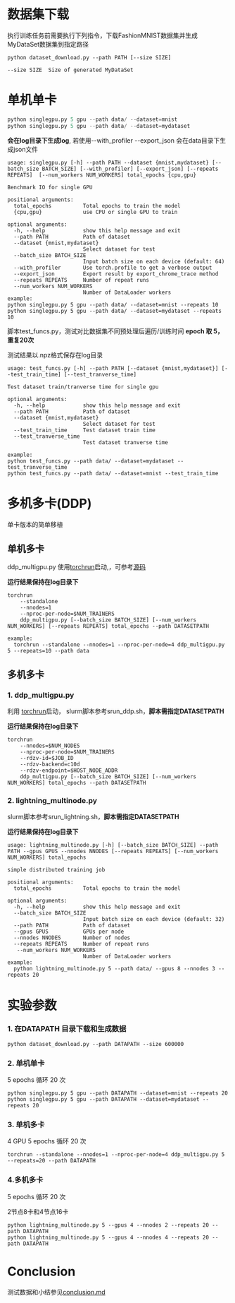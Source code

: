 # 数据集下载

执行训练任务前需要执行下列指令，下载FashionMNIST数据集并生成MyDataSet数据集到指定路径
```
python dataset_download.py --path PATH [--size SIZE]

--size SIZE  Size of generated MyDataSet
```

# 单机单卡

```python
python singlegpu.py 5 gpu --path data/ --dataset=mnist
python singlegpu.py 5 gpu --path data/ --dataset=mydataset
```

**会在log目录下生成log**, 若使用--with_profiler --export_json 会在data目录下生成json文件

```she
usage: singlegpu.py [-h] --path PATH --dataset {mnist,mydataset} [--batch_size BATCH_SIZE] [--with_profiler] [--export_json] [--repeats REPEATS]  [--num_workers NUM_WORKERS] total_epochs {cpu,gpu}

Benchmark IO for single GPU

positional arguments:
  total_epochs          Total epochs to train the model
  {cpu,gpu}             use CPU or single GPU to train

optional arguments:
  -h, --help            show this help message and exit
  --path PATH           Path of dataset
  --dataset {mnist,mydataset}
                        Select dataset for test
  --batch_size BATCH_SIZE
                        Input batch size on each device (default: 64)
  --with_profiler       Use torch.profile to get a verbose output
  --export_json         Export result by export_chrome_trace method
  --repeats REPEATS     Number of repeat runs
  --num_workers NUM_WORKERS
                        Number of DataLoader workers
example:
python singlegpu.py 5 gpu --path data/ --dataset=mnist --repeats 10
python singlegpu.py 5 gpu --path data/ --dataset=mydataset --repeats 10
```

脚本test_funcs.py，测试对比数据集不同预处理后遍历/训练时间 **epoch 取 5， 重复20次**

测试结果以.npz格式保存在log目录

```
usage: test_funcs.py [-h] --path PATH [--dataset {mnist,mydataset}] [--test_train_time] [--test_tranverse_time]

Test dataset train/tranverse time for single gpu

optional arguments:
  -h, --help            show this help message and exit
  --path PATH           Path of dataset
  --dataset {mnist,mydataset}
                        Select dataset for test
  --test_train_time     Test dataset train time
  --test_tranverse_time
                        Test dataset tranverse time
                        
example:
python test_funcs.py --path data/ --dataset=mydataset --test_tranverse_time
python test_funcs.py --path data/ --dataset=mnist --test_train_time
```

# 多机多卡(DDP)

单卡版本的简单移植

## 单机多卡

ddp_multigpu.py 使用[torchrun](https://pytorch.org/docs/stable/elastic/run.html)启动,，可参考[源码](https://github.com/pytorch/pytorch/blob/main/torch/distributed/run.py)

**运行结果保持在log目录下**

```
torchrun
    --standalone
    --nnodes=1
    --nproc-per-node=$NUM_TRAINERS
    ddp_multigpu.py [--batch_size BATCH_SIZE] [--num_workers NUM_WORKERS] [--repeats REPEATS] total_epochs --path DATASETPATH
    
example:
  torchrun --standalone --nnodes=1 --nproc-per-node=4 ddp_multigpu.py 5 --repeats=10 --path data
```

## 多机多卡

### 1. ddp_multigpu.py

利用 [torchrun](https://pytorch.org/docs/stable/elastic/run.html)启动， slurm脚本参考srun_ddp.sh，**脚本需指定DATASETPATH**

**运行结果保持在log目录下**

```
torchrun
    --nnodes=$NUM_NODES
    --nproc-per-node=$NUM_TRAINERS
    --rdzv-id=$JOB_ID
    --rdzv-backend=c10d
    --rdzv-endpoint=$HOST_NODE_ADDR
    ddp_multigpu.py [--batch_size BATCH_SIZE] [--num_workers NUM_WORKERS] total_epochs --path DATASETPATH
```



### 2. lightning_multinode.py

slurm脚本参考srun_lightning.sh，**脚本需指定DATASETPATH**

**运行结果保持在log目录下**

```
usage: lightning_multinode.py [-h] [--batch_size BATCH_SIZE] --path PATH --gpus GPUS --nnodes NNODES [--repeats REPEATS] [--num_workers NUM_WORKERS] total_epochs

simple distributed training job

positional arguments:
  total_epochs          Total epochs to train the model

optional arguments:
  -h, --help            show this help message and exit
  --batch_size BATCH_SIZE
                        Input batch size on each device (default: 32)
  --path PATH           Path of dataset
  --gpus GPUS           GPUs per node
  --nnodes NNODES       Number of nodes
  --repeats REPEATS     Number of repeat runs
   --num_workers NUM_WORKERS
                        Number of DataLoader workers
example:
  python lightning_multinode.py 5 --path data/ --gpus 8 --nnodes 3 --repeats 20
```

# 实验参数

### 1. 在DATAPATH 目录下载和生成数据

```
python dataset_download.py --path DATAPATH --size 600000
```

### 2. 单机单卡

 5 epochs 循环 20 次

```
python singlegpu.py 5 gpu --path DATAPATH --dataset=mnist --repeats 20
python singlegpu.py 5 gpu --path DATAPATH --dataset=mydataset --repeats 20
```

### 3. 单机多卡

4 GPU 5 epochs 循环 20 次

```
torchrun --standalone --nnodes=1 --nproc-per-node=4 ddp_multigpu.py 5  --repeats=20 --path DATAPATH
```

### 4.多机多卡

5 epochs 循环 20 次

2节点8卡和4节点16卡

```
python lightning_multinode.py 5 --gpus 4 --nnodes 2 --repeats 20 --path DATAPATH
python lightning_multinode.py 5 --gpus 4 --nnodes 4 --repeats 20 --path DATAPATH
```



# Conclusion

测试数据和小结参见[conclusion.md](https://github.com/ab19nohikaru/torch_io_benchmark/blob/main/conclusion.md)

